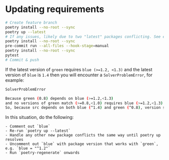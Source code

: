 # Updating requirements

```sh
# Create feature branch
poetry install --no-root --sync
poetry up --latest
# If any issues, likely due to two "latest" packages conflicting. See example below.
poetry install --no-root --sync
pre-commit run --all-files --hook-stage=manual
poetry install --no-root --sync
pytest
# Commit & push
```

If the latest version of `green` requires `blue (>=1.2, <1.3)` and the latest version of `blue` is
`1.4` then you will encounter a `SolverProblemError`, for example:

```sh
SolverProblemError

Because green (0.8) depends on blue (>=1.2,<1.3)
and no versions of green match (>=0.8,<1.0) requires blue (>=1.2,<1.3).
So, because src depends on both blue (^1.4) and green (^0.8), version solving failed.
```

In this situation, do the following:

    - Comment out `blue`
    - Re-run `poetry up --latest`
    - Handle any other new package conflicts the same way until poetry up resolves
    - Uncomment out `blue` with package version that works with `green`, e.g. `blue = "^1.2"`
    - Run `poetry-regenerate` onwards
